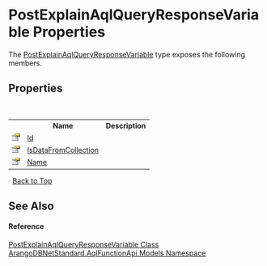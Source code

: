 # PostExplainAqlQueryResponseVariable Properties
 

The <a href="11b6f248-14a2-fcf7-b807-3477d33a9ee9">PostExplainAqlQueryResponseVariable</a> type exposes the following members.


## Properties
&nbsp;<table><tr><th></th><th>Name</th><th>Description</th></tr><tr><td>![Public property](media/pubproperty.gif "Public property")</td><td><a href="4a0e9ede-72e4-d95f-0b8b-9dcb7870bfaf">Id</a></td><td /></tr><tr><td>![Public property](media/pubproperty.gif "Public property")</td><td><a href="cc2eb0a4-dd44-85e1-47f1-e65857185574">IsDataFromCollection</a></td><td /></tr><tr><td>![Public property](media/pubproperty.gif "Public property")</td><td><a href="601b55c9-7ad5-b25b-6728-44def3e45cd0">Name</a></td><td /></tr></table>&nbsp;
<a href="#postexplainaqlqueryresponsevariable-properties">Back to Top</a>

## See Also


#### Reference
<a href="11b6f248-14a2-fcf7-b807-3477d33a9ee9">PostExplainAqlQueryResponseVariable Class</a><br /><a href="e03acbe1-782e-533e-7ffe-cd51613ed54f">ArangoDBNetStandard.AqlFunctionApi.Models Namespace</a><br />